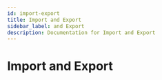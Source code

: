 ```yaml
---
id: import-export
title: Import and Export
sidebar_label: and Export
description: Documentation for Import and Export
---
```


# Import and Export
